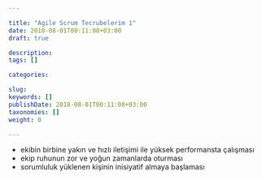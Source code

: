 ```yaml
---

title: "Agile Scrum Tecrubelerim 1"
date: 2018-08-01T00:11:08+03:00
draft: true

description: 
tags: []

categories:

slug: 
keywords: []
publishDate: 2018-08-01T00:11:08+03:00
taxonomies: []
weight: 0

---
```


- ekibin birbine yakın ve hızlı iletişimi ile yüksek performansta çalışması
- ekip ruhunun zor ve yoğun zamanlarda oturması
- sorumluluk yüklenen kişinin inisiyatif almaya başlaması
